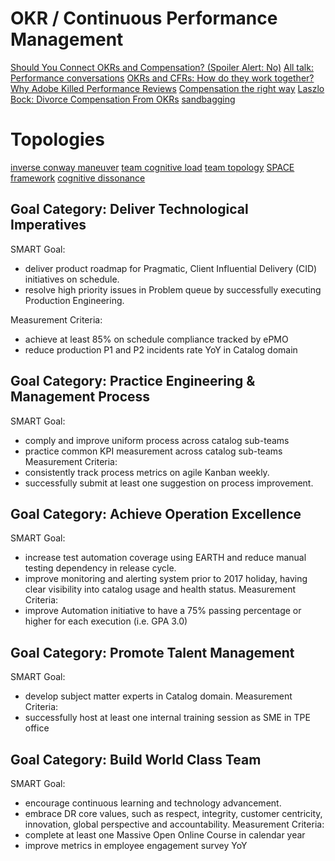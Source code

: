 # OKR / Continuous Performance Management
[Should You Connect OKRs and Compensation? (Spoiler Alert: No)](https://www.whatmatters.com/articles/should-you-connect-okrs-and-compensation-spoiler-alert-no)
[All talk: Performance conversations](https://www.whatmatters.com/resources/performance-conversations)
[OKRs and CFRs: How do they work together?](https://www.whatmatters.com/resources/difference-between-okr-cfr)
[Why Adobe Killed Performance Reviews](https://www.whatmatters.com/articles/why-adobe-killed-performance-reviews)
[Compensation the right way](https://www.whatmatters.com/resources/compensation-salary-bonuses-without-okrs)
[Laszlo Bock: Divorce Compensation From OKRs](https://www.whatmatters.com/articles/laszlo-bock-divorce-compensation-from-okrs)
[sandbagging](https://www.whatmatters.com/faqs/sandbagging-under-promise-deliver-okrs)


# Topologies
[inverse conway maneuver](https://blog.octo.com/how-to-deal-with-an-inverse-conway-maneuver-a-talk-by-romain-vailleux-at-duck-conf-2021/)
[team cognitive load](https://itrevolution.com/cognitive-load/)
[team topology](https://itrevolution.com/category/books/team-topologies/)
[SPACE framework](https://queue.acm.org/detail.cfm?id=3454124)
[cognitive dissonance](https://medium.com/curious/cognitive-dissonance-explained-875d8b895d50)


## Goal Category: Deliver Technological Imperatives
SMART Goal:
* deliver product roadmap for Pragmatic, Client Influential Delivery (CID) initiatives on schedule.
* resolve high priority issues in Problem queue by successfully executing Production Engineering.

Measurement Criteria:
* achieve at least 85% on schedule compliance tracked by ePMO
* reduce production P1 and P2 incidents rate YoY in Catalog domain

## Goal Category: Practice Engineering & Management Process
SMART Goal:
* comply and improve uniform process across catalog sub-teams
* practice common KPI measurement across catalog sub-teams
  Measurement Criteria:
* consistently track process metrics on agile Kanban weekly.
* successfully submit at least one suggestion on process improvement.

## Goal Category: Achieve Operation Excellence
SMART Goal:
* increase test automation coverage using EARTH and reduce manual testing dependency in release cycle.
* improve monitoring and alerting system prior to 2017 holiday, having clear visibility into catalog usage and health status.
  Measurement Criteria:
* improve Automation initiative to have a 75% passing percentage or higher for each execution (i.e. GPA 3.0)


## Goal Category: Promote Talent Management
SMART Goal:
* develop subject matter experts in Catalog domain.
  Measurement Criteria:
* successfully host at least one internal training session as SME in TPE office

## Goal Category: Build World Class Team
SMART Goal:
* encourage continuous learning and technology advancement.
* embrace DR core values, such as respect, integrity, customer centricity, innovation, global perspective and accountability.
  Measurement Criteria:
* complete at least one Massive Open Online Course in calendar year
* improve metrics in employee engagement survey YoY
